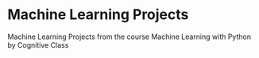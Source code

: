 # Machine Learning Projects 
Machine Learning Projects from the course Machine Learning with Python by Cognitive Class
